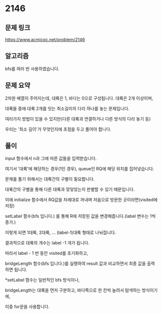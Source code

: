 # 2146

## 문제 링크

https://www.acmicpc.net/problem/2146

## 알고리즘

bfs를 여러 번 사용하였습니다.

## 문제 요약

2차원 배열이 주어지는데, 대륙은 1, 바다는 0으로 구성됩니다. 대륙은 2개 이상이며, 

대륙들 중에 대륙 2개를 잇는 최소길이의 다리 하나를 놓는 문제입니다.

여러가지 방법이 있을 수 있지만(다른 대륙과 연결하거나 다른 방식의 다리 놓기 등)

우리는 '최소 길이'가 무엇인지에 초점을 두고 풀어야 합니다.

## 풀이

input 함수에서 n과 그에 따른 값들을 입력받습니다.

여기서 '대륙'에 해당하는 경우(1인 경우), queue인 RQ에 해당 위치를 집어넣습니다.



문제를 풀기 위해서는 대륙간의 구별이 필요합니다.

대륙간의 구별을 통해 다른 대륙과 맞닿았는지 판별할 수 있기 때문입니다.

이에 initialize 함수에서 RQ값을 차례대로 꺼내며 처음으로 방문한 곳이라면(visited에 저장) 

setLabel 함수(bfs 입니다.) 를 통해 R에 저장된 값을 변경해줍니다.(label 변수는 1씩 증가.)



이렇게 되면 1대륙, 2대륙, ... (label-1)대륙 형태로 나눠집니다.


결과적으로 대륙의 개수는 label -1 개가 됩니다. 

따라서 label - 1 번 동안 visited를 초기화하고,

bridgeLength 함수(bfs 입니다.)를 실행하여 result 값과 비교하면서 최종 값을 출력하면 됩니다.



*setLabel 함수는 일반적인 bfs 방식이나, 

bridgeLength는 대륙을 먼저 구분하고, 바다쪽으로 한 칸씩 늘려서 탐색하는 방식이기에,

이중 for문을 사용합니다.